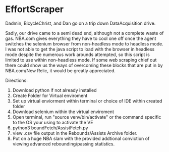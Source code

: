 # EffortScraper
Dadmin, BicycleChrist, and Dan go on a trip down DataAcquisition drive. 

Sadly, our drive came to a semi dead end, although not a complete waste of gas. NBA.com gives everything they have to cool one off once the agent switches the selenium browser from non-headless mode to headless mode. 
I was not able to get the java script to load with the browser in headless mode despite the numerous work arounds attempted, so this script is limited to use within non-headless mode. If some web scraping chief 
out there could show us the ways of overcoming these blocks that are put in by NBA.com/New Relic, it would be greatly appreciated. 

Directions:

1. Download python if not already installed
2. Create Folder for Virtual enviroment 
3. Set up virtual enviorment within terminal or choice of IDE within created folder
4. Download selenium within the virtual enviroment 
5. Open terminal, run "source venv/bin/activate" or the command specific to the OS your using to activate the VE
6. python3 boundFetch/AssistFetch.py
7. view .csv file output in the Rebounds/Assists Archive folder.
8. Put on a huge NBA slam with the provided addtional conviction of viewing advanced rebounding/passing statistics. 
